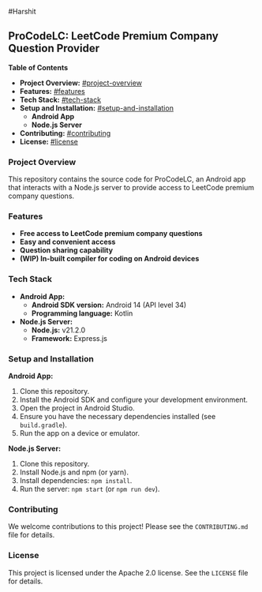 #Harshit
## ProCodeLC: LeetCode Premium Company Question Provider

**Table of Contents**

-   **Project Overview:** [#project-overview](#project-overview)
-   **Features:** [#features](#features)
-   **Tech Stack:** [#tech-stack](#tech-stack)
-   **Setup and Installation:** [#setup-and-installation](#setup-and-installation)
    -   **Android App**
    -   **Node.js Server**
-   **Contributing:** [#contributing](#contributing)
-   **License:** [#license](#license)

### **Project Overview**

This repository contains the source code for ProCodeLC, an Android app that interacts with a Node.js server to provide access to LeetCode premium company questions.

### **Features**

-   **Free access to LeetCode premium company questions**
-   **Easy and convenient access**
-   **Question sharing capability**
-   **(WIP) In-built compiler for coding on Android devices**

### **Tech Stack**

-   **Android App:**
    -   **Android SDK version:** Android 14 (API level 34)
    -   **Programming language:** Kotlin
-   **Node.js Server:**
    -   **Node.js:** v21.2.0
    -   **Framework:** Express.js

### **Setup and Installation**

**Android App:**

1.  Clone this repository.
2.  Install the Android SDK and configure your development environment.
3.  Open the project in Android Studio.
4.  Ensure you have the necessary dependencies installed (see `build.gradle`).
5.  Run the app on a device or emulator.

**Node.js Server:**

1.  Clone this repository.
2.  Install Node.js and npm (or yarn).
3.  Install dependencies: `npm install`.
4.  Run the server: `npm start` (or `npm run dev`).

### **Contributing**

We welcome contributions to this project! Please see the `CONTRIBUTING.md` file for details.

### **License**

This project is licensed under the Apache 2.0 license. See the `LICENSE` file for details.
